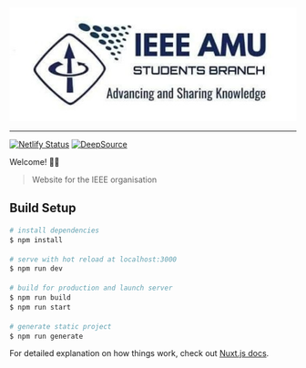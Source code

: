 <p align="center">
  <a href="https://ieeeamu.netlify.com" target="_blank">
    <img src="./static/ieee.jpg">
  </a>
</p>
<hr>

[![Netlify Status](https://api.netlify.com/api/v1/badges/a1bb8c64-efaa-4ac3-94b5-bec42f76cfc7/deploy-status)](https://app.netlify.com/sites/ieee-amu/deploys) [![DeepSource](https://static.deepsource.io/deepsource-badge-light-mini.svg)](https://deepsource.io/gh/ieee-amu/ieee-amu/?ref=repository-badge)

Welcome! 👋🏼

> Website for the IEEE organisation

## Build Setup

``` bash
# install dependencies
$ npm install

# serve with hot reload at localhost:3000
$ npm run dev

# build for production and launch server
$ npm run build
$ npm run start

# generate static project
$ npm run generate
```

For detailed explanation on how things work, check out [Nuxt.js docs](https://nuxtjs.org).
